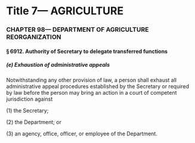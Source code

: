 
# Title 7— AGRICULTURE
### CHAPTER 98— DEPARTMENT OF AGRICULTURE REORGANIZATION
#### § 6912. Authority of Secretary to delegate transferred functions
##### (e) Exhaustion of administrative appeals

Notwithstanding any other provision of law, a person shall exhaust all administrative appeal procedures established by the Secretary or required by law before the person may bring an action in a court of competent jurisdiction against

(1) the Secretary;

(2) the Department; or

(3) an agency, office, officer, or employee of the Department.
